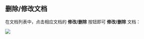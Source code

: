## 删除/修改文档
在文档列表中，点击相应文档的 **修改/删除** 按钮即可 **修改/删除** 文档：

![](http://data.eolinker.com/course/NITpfcZ4d8664011098bef340492d78a06531417e12cc3b)